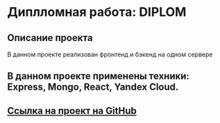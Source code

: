 # Диплломная работа: DIPLOM

## Описание проекта
В данном проекте реализован фронтенд и бэкенд на одном сервере
## В данном проекте применены техники: Express, Mongo, React, Yandex Cloud.

## [Ссылка на проект на GitHub](https://domainame.alexander.nomoredomains.rocks)
